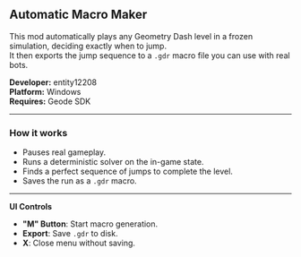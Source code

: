 ## Automatic Macro Maker

This mod automatically plays any Geometry Dash level in a frozen simulation, deciding exactly when to jump.  
It then exports the jump sequence to a `.gdr` macro file you can use with real bots.

**Developer:** entity12208  
**Platform:** Windows  
**Requires:** Geode SDK

---

### How it works
- Pauses real gameplay.
- Runs a deterministic solver on the in-game state.
- Finds a perfect sequence of jumps to complete the level.
- Saves the run as a `.gdr` macro.

---

**UI Controls**
- **"M" Button**: Start macro generation.
- **Export**: Save `.gdr` to disk.
- **X**: Close menu without saving.
